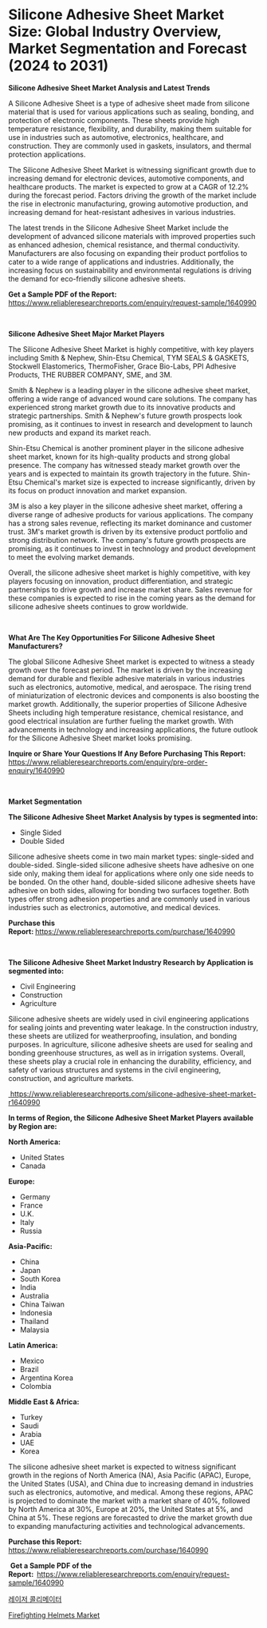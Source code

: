 <p><h1>Silicone Adhesive Sheet Market Size: Global Industry Overview, Market Segmentation and Forecast (2024 to 2031)</h1></p><p><strong>Silicone Adhesive Sheet Market Analysis and Latest Trends</strong></p>
<p><p>A Silicone Adhesive Sheet is a type of adhesive sheet made from silicone material that is used for various applications such as sealing, bonding, and protection of electronic components. These sheets provide high temperature resistance, flexibility, and durability, making them suitable for use in industries such as automotive, electronics, healthcare, and construction. They are commonly used in gaskets, insulators, and thermal protection applications.</p><p>The Silicone Adhesive Sheet Market is witnessing significant growth due to increasing demand for electronic devices, automotive components, and healthcare products. The market is expected to grow at a CAGR of 12.2% during the forecast period. Factors driving the growth of the market include the rise in electronic manufacturing, growing automotive production, and increasing demand for heat-resistant adhesives in various industries.</p><p>The latest trends in the Silicone Adhesive Sheet Market include the development of advanced silicone materials with improved properties such as enhanced adhesion, chemical resistance, and thermal conductivity. Manufacturers are also focusing on expanding their product portfolios to cater to a wide range of applications and industries. Additionally, the increasing focus on sustainability and environmental regulations is driving the demand for eco-friendly silicone adhesive sheets.</p></p>
<p><strong>Get a Sample PDF of the Report:&nbsp;</strong> <a href="https://www.reliableresearchreports.com/enquiry/request-sample/1640990">https://www.reliableresearchreports.com/enquiry/request-sample/1640990</a></p>
<p>&nbsp;</p>
<p><strong>Silicone Adhesive Sheet Major Market Players</strong></p>
<p><p>The Silicone Adhesive Sheet Market is highly competitive, with key players including Smith & Nephew, Shin-Etsu Chemical, TYM SEALS & GASKETS, Stockwell Elastomerics, ThermoFisher, Grace Bio-Labs, PPI Adhesive Products, THE RUBBER COMPANY, SME, and 3M.</p><p>Smith & Nephew is a leading player in the silicone adhesive sheet market, offering a wide range of advanced wound care solutions. The company has experienced strong market growth due to its innovative products and strategic partnerships. Smith & Nephew's future growth prospects look promising, as it continues to invest in research and development to launch new products and expand its market reach.</p><p>Shin-Etsu Chemical is another prominent player in the silicone adhesive sheet market, known for its high-quality products and strong global presence. The company has witnessed steady market growth over the years and is expected to maintain its growth trajectory in the future. Shin-Etsu Chemical's market size is expected to increase significantly, driven by its focus on product innovation and market expansion.</p><p>3M is also a key player in the silicone adhesive sheet market, offering a diverse range of adhesive products for various applications. The company has a strong sales revenue, reflecting its market dominance and customer trust. 3M's market growth is driven by its extensive product portfolio and strong distribution network. The company's future growth prospects are promising, as it continues to invest in technology and product development to meet the evolving market demands.</p><p>Overall, the silicone adhesive sheet market is highly competitive, with key players focusing on innovation, product differentiation, and strategic partnerships to drive growth and increase market share. Sales revenue for these companies is expected to rise in the coming years as the demand for silicone adhesive sheets continues to grow worldwide.</p></p>
<p>&nbsp;</p>
<p><strong>What Are The Key Opportunities For Silicone Adhesive Sheet Manufacturers?</strong></p>
<p><p>The global Silicone Adhesive Sheet market is expected to witness a steady growth over the forecast period. The market is driven by the increasing demand for durable and flexible adhesive materials in various industries such as electronics, automotive, medical, and aerospace. The rising trend of miniaturization of electronic devices and components is also boosting the market growth. Additionally, the superior properties of Silicone Adhesive Sheets including high temperature resistance, chemical resistance, and good electrical insulation are further fueling the market growth. With advancements in technology and increasing applications, the future outlook for the Silicone Adhesive Sheet market looks promising.</p></p>
<p><strong>Inquire or Share Your Questions If Any Before Purchasing This Report:</strong> <a href="https://www.reliableresearchreports.com/enquiry/pre-order-enquiry/1640990">https://www.reliableresearchreports.com/enquiry/pre-order-enquiry/1640990</a></p>
<p>&nbsp;</p>
<p><strong>Market Segmentation</strong></p>
<p><strong>The Silicone Adhesive Sheet Market Analysis by types is segmented into:</strong></p>
<p><ul><li>Single Sided</li><li>Double Sided</li></ul></p>
<p><p>Silicone adhesive sheets come in two main market types: single-sided and double-sided. Single-sided silicone adhesive sheets have adhesive on one side only, making them ideal for applications where only one side needs to be bonded. On the other hand, double-sided silicone adhesive sheets have adhesive on both sides, allowing for bonding two surfaces together. Both types offer strong adhesion properties and are commonly used in various industries such as electronics, automotive, and medical devices.</p></p>
<p><strong>Purchase this Report:&nbsp;</strong><a href="https://www.reliableresearchreports.com/purchase/1640990">https://www.reliableresearchreports.com/purchase/1640990</a></p>
<p>&nbsp;</p>
<p><strong>The Silicone Adhesive Sheet Market Industry Research by Application is segmented into:</strong></p>
<p><ul><li>Civil Engineering</li><li>Construction</li><li>Agriculture</li></ul></p>
<p><p>Silicone adhesive sheets are widely used in civil engineering applications for sealing joints and preventing water leakage. In the construction industry, these sheets are utilized for weatherproofing, insulation, and bonding purposes. In agriculture, silicone adhesive sheets are used for sealing and bonding greenhouse structures, as well as in irrigation systems. Overall, these sheets play a crucial role in enhancing the durability, efficiency, and safety of various structures and systems in the civil engineering, construction, and agriculture markets.</p></p>
<p><a href="https://www.reliableresearchreports.com/silicone-adhesive-sheet-market-r1640990">&nbsp;https://www.reliableresearchreports.com/silicone-adhesive-sheet-market-r1640990</a></p>
<p><strong>In terms of Region, the Silicone Adhesive Sheet Market Players available by Region are:</strong></p>
<p>
    <p> <strong> North America: </strong>
        <ul>
            <li>United States</li>
            <li>Canada</li>
        </ul>
        </p> 
    <p> <strong> Europe: </strong>
        <ul>
            <li>Germany</li>
            <li>France</li>
            <li>U.K.</li>
            <li>Italy</li>
            <li>Russia</li>
        </ul>
        </p> 
    <p> <strong> Asia-Pacific: </strong>
        <ul>
            <li>China</li>
            <li>Japan</li>
            <li>South Korea</li>
            <li>India</li>
            <li>Australia</li>
            <li>China Taiwan</li>
            <li>Indonesia</li>
            <li>Thailand</li>
            <li>Malaysia</li>
        </ul>
        </p> 
    <p> <strong> Latin America: </strong>
        <ul>
            <li>Mexico</li>
            <li>Brazil</li>
            <li>Argentina Korea</li>
            <li>Colombia</li>
        </ul>
        </p> 
    <p> <strong> Middle East & Africa: </strong>
        <ul>
            <li>Turkey</li>
            <li>Saudi</li>
            <li>Arabia</li>
            <li>UAE</li>
            <li>Korea</li>
        </ul>
    </p>
    </p>
<p><p>The silicone adhesive sheet market is expected to witness significant growth in the regions of North America (NA), Asia Pacific (APAC), Europe, the United States (USA), and China due to increasing demand in industries such as electronics, automotive, and medical. Among these regions, APAC is projected to dominate the market with a market share of 40%, followed by North America at 30%, Europe at 20%, the United States at 5%, and China at 5%. These regions are forecasted to drive the market growth due to expanding manufacturing activities and technological advancements.</p></p>
<p><strong>Purchase this Report: </strong><a href="https://www.reliableresearchreports.com/purchase/1640990">https://www.reliableresearchreports.com/purchase/1640990</a></p>
<p>&nbsp;<strong>Get a Sample PDF of the Report:&nbsp;&nbsp;</strong><a href="https://www.reliableresearchreports.com/enquiry/request-sample/1640990">https://www.reliableresearchreports.com/enquiry/request-sample/1640990</a></p>
<p><strong></strong></p>
<p><p><a href="https://github.com/fredrickeglers/Market-Research-Report-List-3/blob/main/713577239483.md">레이저 콜리메이터</a></p><p><a href="https://github.com/WillieWoodard/Market-Research-Report-List-6/blob/main/firefighting-helmets-market.md">Firefighting Helmets Market</a></p></p>